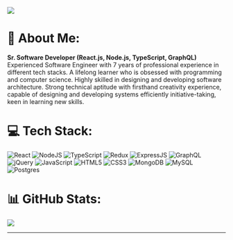 [![](https://visitcount.itsvg.in/api?id=venus617&icon=0&color=0)](https://visitcount.itsvg.in)

# 💫 About Me: 
**Sr. Software Developer (React.js, Node.js, TypeScript, GraphQL)**<br>
Experienced Software Engineer with 7 years of professional experience in different tech stacks. A lifelong learner who is obsessed with programming and computer science. Highly skilled in designing and developing software architecture. Strong technical aptitude with firsthand creativity experience, capable of designing and developing systems efficiently initiative-taking, keen in learning new skills.


# 💻 Tech Stack:
![React](https://img.shields.io/badge/React-%2320232a.svg?style=flat&logo=react&logoColor=%2361DAFB) ![NodeJS](https://img.shields.io/badge/NodeJS-%23E0234E.svg?style=flat&logo=nodejs&logoColor=white) ![TypeScript](https://img.shields.io/badge/TypeScript-%23007ACC.svg?style=flat&logo=typescript&logoColor=white) ![Redux](https://img.shields.io/badge/Redux-%23593d88.svg?style=flat&logo=redux&logoColor=white) ![ExpressJS](https://img.shields.io/badge/ExpressJS-%23E0234E.svg?style=flat&logo=expressjs&logoColor=white) ![GraphQL](https://img.shields.io/badge/GraphQL-%23E0234E.svg?style=flat&logo=graphql&logoColor=white) ![jQuery](https://img.shields.io/badge/jQuery-%23E0234E.svg?style=flat&logo=jquery&logoColor=white) ![JavaScript](https://img.shields.io/badge/JavaScript-%23323330.svg?style=flat&logo=javascript&logoColor=%23F7DF1E) ![HTML5](https://img.shields.io/badge/HTML5-%23E34F26.svg?style=flat&logo=html5&logoColor=white) ![CSS3](https://img.shields.io/badge/CSS3-%231572B6.svg?style=flat&logo=css3&logoColor=white) ![MongoDB](https://img.shields.io/badge/MongoDB-%234ea94b.svg?style=flat&logo=mongodb&logoColor=white) ![MySQL](https://img.shields.io/badge/MySQL-%2300f.svg?style=flat&logo=mysql&logoColor=white) ![Postgres](https://img.shields.io/badge/Postgres-%23316192.svg?style=flat&logo=postgresql&logoColor=white)

# 📊 GitHub Stats:
![](https://github-readme-streak-stats.herokuapp.com/?user=venus617&theme=city_light&hide_border=false)<br/>

---

<!-- Proudly created with GPRM ( https://gprm.itsvg.in ) -->
